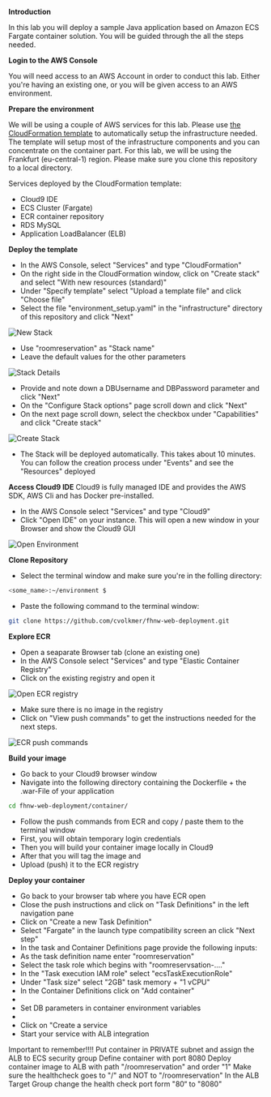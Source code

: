 **Introduction**

In this lab you will deploy a sample Java application based on Amazon ECS Fargate container solution. You will be guided through the all the steps needed.

**Login to the AWS Console**

You will need access to an AWS Account in order to conduct this lab. Either you're having an existing one, or you will be given access to an AWS environment.

**Prepare the environment**

We will be using a couple of AWS services for this lab. Please use [the CloudFormation template](https://github.com/cvolkmer/fhnw-web-deployment/blob/master/infrastructure/environment_setup.yaml) to automatically setup the infrastructure needed. The template will setup most of the infrastructure components and you can concentrate on the container part. For this lab, we will be using the Frankfurt (eu-central-1) region. Please make sure you clone this repository to a local directory.

Services deployed by the CloudFormation template:
- Cloud9 IDE
- ECS Cluster (Fargate)
- ECR container repository
- RDS MySQL
- Application LoadBalancer (ELB)

**Deploy the template**
- In the AWS Console, select "Services" and type "CloudFormation"
- On the right side in the CloudFormation window, click on "Create stack" and select "With new resources (standard)"
- Under "Specify template" select "Upload a template file" and click "Choose file"
- Select the file "environment_setup.yaml" in the "infrastructure" directory of this repository and click "Next"


![New Stack](images/cf_new_stack.png)

- Use "roomreservation" as "Stack name"
- Leave the default values for the other parameters


![Stack Details](images/cf_stack_details.png)

- Provide and note down a DBUsername and DBPassword parameter and click "Next"
- On the "Configure Stack options" page scroll down and click "Next"
- On the next page scroll down, select the checkbox under "Capabilities" and click "Create stack"


![Create Stack](images/cf_new_stack.png)

- The Stack will be deployed automatically. This takes about 10 minutes. You can follow the creation process under "Events" and see the "Resources" deployed

**Access Cloud9 IDE**
Cloud9 is fully managed IDE and provides the AWS SDK, AWS Cli and has Docker pre-installed. 
- In the AWS Console select "Services" and type "Cloud9"
- Click "Open IDE" on your instance. This will open a new window in your Browser and show the Cloud9 GUI

![Open Environment](images/cloud9_environments.png)
 
**Clone Repository**
- Select the terminal window and make sure you're in the folling directory:
```bash
<some_name>:~/environment $ 
```
- Paste the following command to the terminal window:
```bash 
git clone https://github.com/cvolkmer/fhnw-web-deployment.git
```

**Explore ECR**
- Open a seaparate Browser tab (clone an existing one)
- In the AWS Console select "Services" and type "Elastic Container Registry"
- Click on the existing registry and open it

![Open ECR registry](images/ecr_repositories.png)

- Make sure there is no image in the registry
- Click on "View push commands" to get the instructions needed for the next steps.

![ECR push commands](images/ecr_push_commands.png)

**Build your image**
- Go back to your Cloud9 browser window
- Navigate into the following directory containing the Dockerfile + the .war-File of your application
```bash
cd fhnw-web-deployment/container/
```
- Follow the push commands from ECR and copy / paste them to the terminal window
- First, you will obtain temporary login credentials
- Then you will build your container image locally in Cloud9
- After that you will tag the image and
- Upload (push) it to the ECR registry

**Deploy your container**
- Go back to your browser tab where you have ECR open
- Close the push instructions and click on "Task Definitions" in the left navigation pane
- Click on "Create a new Task Definition"
- Select "Fargate" in the launch type compatibility screen an click "Next step"
- In the task and Container Definitions page provide the following inputs:
- As the task definition name enter "roomreservation"
- Select the task role which begins with "roomreservsation-...."
- In the "Task execution IAM role" select "ecsTaskExecutionRole"
- Under "Task size" select "2GB" task memory + "1 vCPU"
- In the Container Definitions click on "Add container"
- 
- Set DB parameters in container environment variables
- 
- Click on "Create a service
- Start your service with ALB integration






Important to remember!!!!
Put container in PRIVATE subnet and assign the ALB to ECS security group
Define container with port 8080
Deploy container image to ALB with path "/roomreservation" and order "1"
Make sure the healthcheck goes to "/" and NOT to "/roomreservation"
In the ALB Target Group change the health check port form "80“ to "8080"